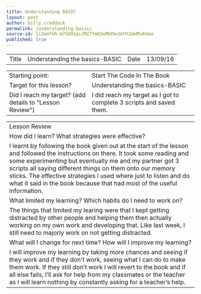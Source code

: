```yaml
---
title: Understanding BASIC
layout: post
author: billy.craddock
permalink: /understanding-basic/
source-id: 1lZemfUh-m7SD91qiJMZ7YmEUwMbPmcbUYCGAdRxK4oo
published: true
---
```

<table>
  <tr>
    <td>Title</td>
    <td>Understanding the basics-BASIC</td>
    <td>Date</td>
    <td>13/09/16</td>
  </tr>
</table>


<table>
  <tr>
    <td>Starting point:</td>
    <td>Start The Code In The Book</td>
  </tr>
  <tr>
    <td>Target for this lesson?</td>
    <td>Understanding the basics-BASIC </td>
  </tr>
  <tr>
    <td>Did I reach my target? 
(add details to "Lesson Review")</td>
    <td>I did reach my target as I got to complete 3 scripts and saved them.</td>
  </tr>
</table>


<table>
  <tr>
    <td>Lesson Review</td>
  </tr>
  <tr>
    <td>How did I learn? What strategies were effective? </td>
  </tr>
  <tr>
    <td>I learnt by following the book given out at the start of the lesson and followed the instructions on there. It took some reading and some experimenting but eventually me and my partner got 3 scripts all saying different things on them onto our memory sticks. The effective strategies I used where just to listen and do what it said in the book because that had most of the useful information.</td>
  </tr>
  <tr>
    <td>What limited my learning? Which habits do I need to work on? </td>
  </tr>
  <tr>
    <td>The things that limited my learing were that I kept getting distracted by other people and helping them then actually working on my own work and developing that. Like last week, I still need to majorly work on not getting distracted.</td>
  </tr>
  <tr>
    <td>What will I change for next time? How will I improve my learning?</td>
  </tr>
  <tr>
    <td>I will improve my learning by taking more chances and seeing if they work and if they don't work, seeing what I can do to make them work. If they still don’t work I will revert to the book and if all else fails, I’ll ask for help from my classmates or the teacher as I will learn nothing by constantly asking for a teacher’s help.</td>
  </tr>
</table>


